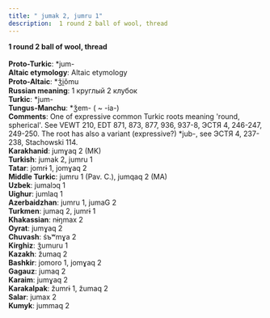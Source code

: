 ```yaml
---
title: " jumak 2, jumru 1"
description:  1 round 2 ball of wool, thread
---
```

<p data-pagefind-weight="0.5">
<strong> 1 round 2 ball of wool, thread</strong><br><br>
<strong>Proto-Turkic</strong>:  *jum-<br>
<strong>Altaic etymology</strong>:  Altaic etymology<br>
<strong> Proto-Altaic</strong>:  *ǯi̯ŏmu<br>
<strong>Russian meaning</strong>:  1 круглый 2 клубок<br>
<strong>Turkic</strong>:  *jum-<br>
<strong>Tungus-Manchu</strong>:  *ǯem- ( ~ -ia-)<br>
<strong>Comments</strong>:  One of expressive common Turkic roots meaning 'round, spherical'. See VEWT 210, EDT 871, 873, 877, 936, 937-8, ЭСТЯ 4, 246-247, 249-250. The root has also a variant (expressive?) *jub-, see ЭСТЯ 4, 237-238, Stachowski 114.<br>
<strong>Karakhanid</strong>:  jumɣaq 2 (MK)<br>
<strong>Turkish</strong>:  jumak 2, jumru 1<br>
<strong>Tatar</strong>:  jomrɨ 1, jomɣaq 2<br>
<strong>Middle Turkic</strong>:  jumru 1 (Pav. C.), jumqaq 2 (MA)<br>
<strong>Uzbek</strong>:  jumalɔq 1<br>
<strong>Uighur</strong>:  jumlaq 1<br>
<strong>Azerbaidzhan</strong>:  jumru 1, jumaG 2<br>
<strong>Turkmen</strong>:  jumaq 2, jumrɨ 1<br>
<strong>Khakassian</strong>:  nɨŋmax 2<br>
<strong>Oyrat</strong>:  jumɣaq 2<br>
<strong>Chuvash</strong>:  śъʷmɣa 2<br>
<strong>Kirghiz</strong>:  ǯumuru 1<br>
<strong>Kazakh</strong>:  žumaq 2<br>
<strong>Bashkir</strong>:  jomoro 1, jomɣaq 2<br>
<strong>Gagauz</strong>:  jumaq 2<br>
<strong>Karaim</strong>:  jumɣaq 2<br>
<strong>Karakalpak</strong>:  žumrɨ 1, žumaq 2<br>
<strong>Salar</strong>:  jumax 2<br>
<strong>Kumyk</strong>:  jummaq 2<br>

</p>

